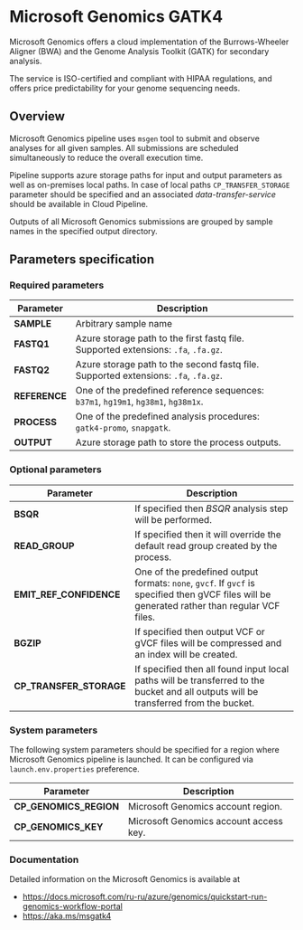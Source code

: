 # Microsoft Genomics GATK4

Microsoft Genomics offers a cloud implementation of the Burrows-Wheeler Aligner (BWA) and the Genome Analysis Toolkit (GATK) for secondary analysis.

The service is ISO-certified and compliant with HIPAA regulations, and offers price predictability for your genome sequencing needs.

## Overview

Microsoft Genomics pipeline uses `msgen` tool to submit and observe analyses for all given samples. All submissions 
are scheduled simultaneously to reduce the overall execution time.

Pipeline supports azure storage paths for input and output parameters as well as on-premises
local paths. In case of local paths `CP_TRANSFER_STORAGE` parameter should be specified and an associated 
*data-transfer-service* should be available in Cloud Pipeline.

Outputs of all Microsoft Genomics submissions are grouped by sample names in the specified output directory. 

## Parameters specification

### Required parameters

| Parameter | Description |
| --------- | ----------- |
| **SAMPLE** | Arbitrary sample name |
| **FASTQ1** | Azure storage path to the first fastq file. Supported extensions: `.fa`, `.fa.gz`. |
| **FASTQ2** | Azure storage path to the second fastq file. Supported extensions: `.fa`, `.fa.gz`. |
| **REFERENCE** | One of the predefined reference sequences: `b37m1`, `hg19m1`, `hg38m1`, `hg38m1x`. |
| **PROCESS** | One of the predefined analysis procedures: `gatk4-promo`, `snapgatk`. |
| **OUTPUT** | Azure storage path to store the process outputs. | 

### Optional parameters

| Parameter | Description |
| --------- | ----------- |
| **BSQR** | If specified then *BSQR* analysis step will be performed. |
| **READ_GROUP** | If specified then it will override the default read group created by the process. |
| **EMIT_REF_CONFIDENCE** | One of the predefined output formats: `none`, `gvcf`. If `gvcf` is specified then gVCF files will be generated rather than regular VCF files. | 
| **BGZIP** | If specified then output VCF or gVCF files will be compressed and an index will be created. | 
| **CP_TRANSFER_STORAGE** | If specified then all found input local paths will be transferred to the bucket and all outputs will be transferred from the bucket. |

### System parameters

The following system parameters should be specified for a region where Microsoft Genomics pipeline is launched. 
It can be configured via `launch.env.properties` preference.

| Parameter | Description |
| --------- | ----------- |
| **CP_GENOMICS_REGION** | Microsoft Genomics account region. |
| **CP_GENOMICS_KEY** | Microsoft Genomics account access key. |

### Documentation

Detailed information on the Microsoft Genomics is available at

* https://docs.microsoft.com/ru-ru/azure/genomics/quickstart-run-genomics-workflow-portal
* https://aka.ms/msgatk4 
